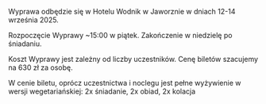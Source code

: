 Wyprawa odbędzie się w Hotelu Wodnik w Jaworznie w dniach 12-14 września 2025.

Rozpoczęcie Wyprawy ~15:00 w piątek. Zakończenie w niedzielę po śniadaniu.

Koszt Wyprawy jest zależny od liczby uczestników. Cenę biletów szacujemy na 630 zł za osobę.

W cenie biletu, oprócz uczestnictwa i noclegu jest pełne wyżywienie w wersji wegetariańskiej: 2x śniadanie, 2x obiad, 2x kolacja